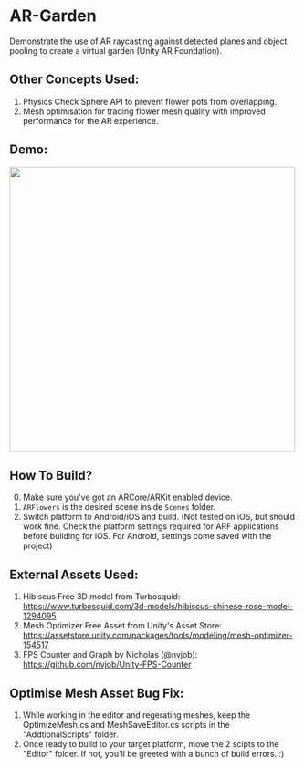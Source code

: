 # AR-Garden
Demonstrate the use of AR raycasting against detected planes and object pooling to create a virtual garden (Unity AR Foundation).

## Other Concepts Used:
1. Physics Check Sphere API to prevent flower pots from overlapping. 
2. Mesh optimisation for trading flower mesh quality with improved performance for the AR experience. 

## Demo:
<img src="Images/argarden.gif" width="500">


## How To Build?
0. Make sure you've got an ARCore/ARKit enabled device.
1. `ARFlowers` is the desired scene inside `Scenes` folder. 
2. Switch platform to Android/iOS and build. (Not tested on iOS, but should work fine. Check the platform settings required for ARF applications before building for iOS. For Android, settings come saved with the project) 

## External Assets Used:
1. Hibiscus Free 3D model from Turbosquid: https://www.turbosquid.com/3d-models/hibiscus-chinese-rose-model-1294095
2. Mesh Optimizer Free Asset from Unity's Asset Store: https://assetstore.unity.com/packages/tools/modeling/mesh-optimizer-154517
3. FPS Counter and Graph by Nicholas (@nvjob): https://github.com/nvjob/Unity-FPS-Counter

## Optimise Mesh Asset Bug Fix:
1. While working in the editor and regerating meshes, keep the OptimizeMesh.cs and MeshSaveEditor.cs scripts in the "AddtionalScripts" folder. 
2. Once ready to build to your target platform, move the 2 scipts to the "Editor" folder. If not, you'll be greeted with a bunch of build errors. :)





